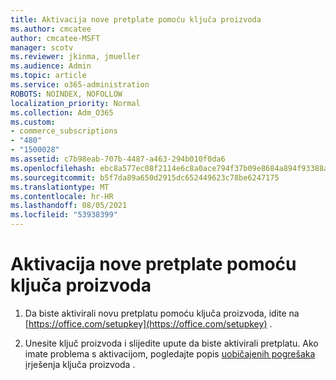 ```yaml
---
title: Aktivacija nove pretplate pomoću ključa proizvoda
ms.author: cmcatee
author: cmcatee-MSFT
manager: scotv
ms.reviewer: jkinma, jmueller
ms.audience: Admin
ms.topic: article
ms.service: o365-administration
ROBOTS: NOINDEX, NOFOLLOW
localization_priority: Normal
ms.collection: Adm_O365
ms.custom:
- commerce_subscriptions
- "480"
- "1500028"
ms.assetid: c7b98eab-707b-4487-a463-294b010f0da6
ms.openlocfilehash: ebc8a577ec08f2114e6c8a0ace794f37b09e8684a894f93388a57656eda495e4
ms.sourcegitcommit: b5f7da89a650d2915dc652449623c78be6247175
ms.translationtype: MT
ms.contentlocale: hr-HR
ms.lasthandoff: 08/05/2021
ms.locfileid: "53938399"
---
```

# <a name="activate-a-new-subscription-with-a-product-key"></a>Aktivacija nove pretplate pomoću ključa proizvoda

1. Da biste aktivirali novu pretplatu pomoću ključa proizvoda, idite na [https://office.com/setupkey](https://office.com/setupkey) .

2. Unesite ključ proizvoda i slijedite upute da biste aktivirali pretplatu. Ako imate problema s aktivacijom, pogledajte popis [uobičajenih pogrešaka i](https://docs.microsoft.com/microsoft-365/commerce/product-key-errors-and-solutions)rješenja ključa proizvoda .